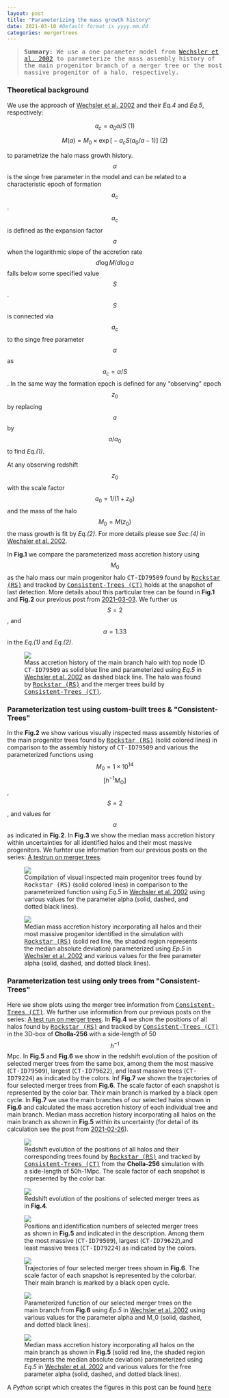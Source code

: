 ```yaml
---
layout: post
title: "Parameterizing the mass growth history"
date: 2021-03-10 #Default format is yyyy.mm.dd
categories: mergertrees
---
```


<blockquote><tt><b>Summary:</b> We use a one parameter model from <a href="https://ui.adsabs.harvard.edu/abs/2002ApJ...568...52W/abstract">Wechsler et al. 2002</a> to parameterize the mass assembly history of the main progenitor branch of a merger tree or the most massive progenitor of a halo, respectively. </tt></blockquote>

### Theoretical background

We use the approach of <a href="https://ui.adsabs.harvard.edu/abs/2002ApJ...568...52W/abstract">Wechsler et al. 2002</a> and their <i>Eq.4</i> and <i>Eq.5</i>, respectively:

$$ a_c= a_0 \alpha/S \text{  (1)}$$

$$ M(a) = M_0 \times \exp  \Big[ -a_c S \big(a_0/a - 1\big)  \Big] \text{  (2)}$$

to parametrize the halo mass growth history. $$\alpha$$ is the singe free parameter in the model and can be related to a characteristic epoch of formation $$a_c$$. $$a_c$$ is defined as the expansion factor $$a$$ when the logarithmic slope of the accretion rate $$d\log M/d\log a$$ falls below some specified value $$S$$. $$S$$ is connected via $$a_c$$ to the singe free parameter $$\alpha$$ as $$a_c=\alpha/S$$. In the same way the formation epoch is defined for any "observing" epoch $$z_0$$ by replacing $$a$$ by $$a/a_0$$ to find <i>Eq.(1)</i>.

At any observing redshift $$z_0$$ with the scale factor $$a_0=1/(1+z_0)$$ and the mass of the halo $$M_0=M(z_0)$$ the mass growth is fit by <i>Eq.(2)</i>. For more details please see <i>Sec.(4)</i> in <a href="https://ui.adsabs.harvard.edu/abs/2002ApJ...568...52W/abstract">Wechsler et al. 2002</a>.

In <b>Fig.1</b> we compare the parameterized mass accretion history using $$M_0$$ as the halo mass our main progenitor halo <tt>CT-ID79509</tt> found by <a href="https://ui.adsabs.harvard.edu/abs/2012ascl.soft10008B/abstract"><tt>Rockstar (RS)</tt></a> and tracked by <a href="https://ui.adsabs.harvard.edu/abs/2012ascl.soft10011B/abstract"><tt>Consistent-Trees (CT)</tt></a> holds at the snapshot of last detection. More details about this particular tree can be found in <b>Fig.1</b> and <b>Fig.2</b> our previous post from <a href="https://dstoppacher.github.io/A-testrun-on-merger-trees-4/">2021-03-03</a>. We further us $$S=2$$, and $$\alpha=1.33$$ in the <i>Eq.(1)</i> and <i>Eq.(2)</i>.

<figure>
  <img src="{{ site.baseurl }}/plots/2021-03-10_test.png">
  <figcaption>Mass accretion history of the main branch halo with top node ID <tt>CT-ID79509</tt> as solid blue line and parameterized using <i>Eq.5</i> in <a href="https://ui.adsabs.harvard.edu/abs/2002ApJ...568...52W/abstract">Wechsler et al. 2002</a> as dashed black line. The halo was found by <a href="https://ui.adsabs.harvard.edu/abs/2012ascl.soft10008B/abstract"><tt>Rockstar (RS)</tt></a> and the merger trees build by <a href="https://ui.adsabs.harvard.edu/abs/2012ascl.soft10011B/abstract"><tt>Consistent-Trees (CT)</tt></a>.
  </figcaption>
</figure>

### Parameterization test using custom-built trees & "Consistent-Trees"

In the <b>Fig.2</b> we show various visually inspected mass assembly histories of the main progenitor trees found by <a href="https://ui.adsabs.harvard.edu/abs/2012ascl.soft10008B/abstract"><tt>Rockstar (RS)</tt></a> (solid colored lines) in comparison to the assembly history of <tt>CT-ID79509</tt> and various the parameterized functions using $$M_0=1 \times 10^{14}$$ $$[h^{-1}M_{\odot}]$$, $$S=2$$, and values for $$\alpha$$ as indicated in <b>Fig.2</b>. In <b>Fig.3</b> we show the median mass accretion history within uncertainties for all identified halos and their most massive progenitors. We furhter use information from our previous posts on the series: <a href="https://dstoppacher.github.io/A-testrun-on-merger-trees/">A testrun on merger trees</a>.

<figure>
  <img src="{{ site.baseurl }}/plots/2021-03-10_test2.png">
  <figcaption>Compilation of visual inspected main progenitor trees found by <tt>Rockstar (RS)</tt> (solid colored lines) in comparison to the parameterized function using <i>Eq.5</i> in <a href="https://ui.adsabs.harvard.edu/abs/2002ApJ...568...52W/abstract">Wechsler et al. 2002</a> using various values for the parameter alpha (solid, dashed, and dotted black lines).
  </figcaption>
</figure>

<figure>
  <img src="{{ site.baseurl }}/plots/2021-03-10_test_median.png">
  <figcaption>Median mass accretion history incorporating all halos and their most massive progenitor identified in the simulation with <a href="https://ui.adsabs.harvard.edu/abs/2012ascl.soft10008B/abstract"><tt>Rockstar (RS)</tt></a>  (solid red line, the shaded region represents the median absolute deviation) parameterized using <i>Ep.5</i> in <a href="https://ui.adsabs.harvard.edu/abs/2002ApJ...568...52W/abstract">Wechsler et al. 2002</a> and various values for the free parameter alpha (solid, dashed, and dotted black lines).
  </figcaption>
</figure>

### Parameterization test using only trees from "Consistent-Trees"

Here we show plots using the merger tree information from <a href="https://ui.adsabs.harvard.edu/abs/2012ascl.soft10011B/abstract"><tt>Consistent-Trees (CT)</tt></a>. We further use information from our previous posts on the series: <a href="https://dstoppacher.github.io/A-testrun-on-merger-trees/">A test run on merger trees</a>. In <b>Fig.4</b> we show the positions of all halos found by <a href="https://ui.adsabs.harvard.edu/abs/2012ascl.soft10008B/abstract"><tt>Rockstar (RS)</tt></a> and tracked by <a href="https://ui.adsabs.harvard.edu/abs/2012ascl.soft10011B/abstract"><tt>Consistent-Trees (CT)</tt></a> in the 3D-box of <b>Cholla-256</b> with a side-length of 50$$h^{-1}$$Mpc. In <b>Fig.5</b> and <b>Fig.6</b> we show in the redshift evolution of the position of selected merger trees from the same box, among them the most massive (<tt>CT-ID79509</tt>), largest (<tt>CT-ID79622</tt>), and least massive trees (<tt>CT-ID79224</tt>) as indicated by the colors. Inf <b>Fig.7</b> we shown the trajectories of four selected merger trees from <b>Fig.6</b>. The scale factor of each snapshot is represented by the color bar. Their main branch is marked by a black open cycle. In <b>Fig.7</b> we use the main branches of our selected halos shown in <b>Fig.6</b> and calculated the mass accretion history of each individual tree and main branch. Median mass accretion history incorporating all halos on the main branch as shown in <b>Fig.5</b> within its uncertainty (for detail of its calculation see the post from <a href="https://dstoppacher.github.io/A-testrun-on-merger-trees-4/">2021-02-26</a>).

<figure>
  <img src="{{ site.baseurl }}/plots/2021-03-11_all_CT.png">
  <figcaption>Redshift evolution of the positions of all halos and their corresponding trees found by <a href="https://ui.adsabs.harvard.edu/abs/2012ascl.soft10008B/abstract"><tt>Rockstar (RS)</tt></a>  and tracked by <a href="https://ui.adsabs.harvard.edu/abs/2012ascl.soft10011B/abstract"><tt>Consistent-Trees (CT)</tt></a> from the <b>Cholla-256</b> simulation with a side-length of 50h-1Mpc. The scale factor of each snapshot is represented by the color bar.
  </figcaption>
</figure>

<figure>
  <img src="{{ site.baseurl }}/plots/2021-03-11_selected_CT.png">
  <figcaption>Redshift evolution of the positions of selected merger trees as in <b>Fig.4</b>.
  </figcaption>
</figure>

<figure>
  <img src="{{ site.baseurl }}/plots/2021-03-11_selected_indv_color_CT.png">
  <figcaption>Positions and identification numbers of selected merger trees as shown in <b>Fig.5</b> and indicated in the description. Among them the most massive (<tt>CT-ID79509</tt>), largest (<tt>CT-ID79622</tt>),and least massive trees (<tt>CT-ID79224</tt>) as indicated by the colors.
  </figcaption>
</figure>

<figure>
  <img src="{{ site.baseurl }}/plots/2021-03-16_selected_traj_CT.png">
  <figcaption>Trajectories of four selected merger trees shown in <b>Fig.6</b>. The scale factor of each snapshot is represented by the colorbar. Their main branch is marked by a black open cycle.
  </figcaption>
</figure>

<figure>
  <img src="{{ site.baseurl }}/plots/2021-03-16_Parameterization_Test_selected_CT.png">
  <figcaption>Parameterized function of our selected merger trees on the main branch from <b>Fig.6</b> using <i>Ep.5</i> in <a href="https://ui.adsabs.harvard.edu/abs/2002ApJ...568...52W/abstract">Wechsler et al. 2002</a> using various values for the parameter alpha and M_0 (solid, dashed, and dotted black lines).
  </figcaption>
</figure>

<figure>
  <img src="{{ site.baseurl }}/plots/2021-03-15_Parameterization_Test_CT.png">
  <figcaption>Median mass accretion history incorporating all halos on the main branch as shown in <b>Fig.5</b> (solid red line, the shaded region represents the median absolute deviation) parameterized using <i>Eq.5</i> in <a href="https://ui.adsabs.harvard.edu/abs/2002ApJ...568...52W/abstract">Wechsler et al. 2002</a> and various values for the free parameter alpha (solid, dashed, and dotted black lines).
  </figcaption>
</figure>

A <i>Python</i> script which creates the figures in this post can be found <a href="https://dstoppacher.github.io/python_scripts/2021-03-15_Parameterization_test.py"><tt>here</tt></a>
